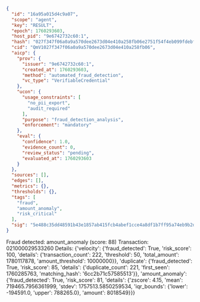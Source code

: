 ```json
{
  "id": "16a95a015d4c9a07",
  "scope": "agent",
  "key": "RESULT",
  "epoch": 1760293603,
  "host_pid": "9e6742732c60:1",
  "hash": "027f347f06a0a9a570dee2673d04e410a258fb06e2751f54f4eb099fdebf6360",
  "cid": "QmV1027f347f06a0a9a570dee2673d04e410a258fb06",
  "aicp": {
    "prov": {
      "issuer": "9e6742732c60:1",
      "created_at": 1760293603,
      "method": "automated_fraud_detection",
      "vc_type": "VerifiableCredential"
    },
    "ucon": {
      "usage_constraints": [
        "no_pii_export",
        "audit_required"
      ],
      "purpose": "fraud_detection_analysis",
      "enforcement": "mandatory"
    },
    "eval": {
      "confidence": 1.0,
      "evidence_count": 0,
      "review_status": "pending",
      "evaluated_at": 1760293603
    }
  },
  "sources": [],
  "edges": [],
  "metrics": {},
  "thresholds": {},
  "tags": [
    "fraud",
    "amount_anomaly",
    "risk_critical"
  ],
  "sig": "5e488c35dd48591b43e1857ab415fcb4abef1cce4a8df1b7ff95a74eb9b2d2b9"
}
```

Fraud detected: amount_anomaly (score: 88)
Transaction: 021000029533260
Details: {'velocity': {'fraud_detected': True, 'risk_score': 100, 'details': {'transaction_count': 222, 'threshold': 50, 'total_amount': 1780117878, 'amount_threshold': 10000000}}, 'duplicate': {'fraud_detected': True, 'risk_score': 85, 'details': {'duplicate_count': 221, 'first_seen': 1760285763, 'matching_hash': '6cc2b71c57585513'}}, 'amount_anomaly': {'fraud_detected': True, 'risk_score': 81, 'details': {'zscore': 4.15, 'mean': 719465.7956361999, 'stdev': 1757513.5850259534, 'iqr_bounds': {'lower': -194591.0, 'upper': 788265.0}, 'amount': 8018549}}}